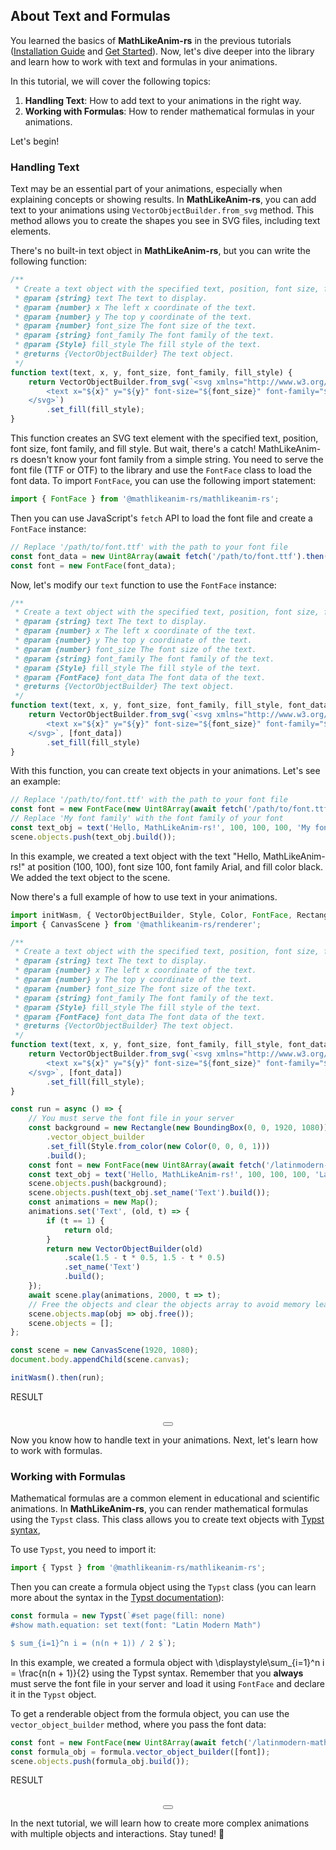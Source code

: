 ## About Text and Formulas

<link rel="stylesheet" href="https://cdn.jsdelivr.net/npm/katex@0.16.21/dist/katex.min.css" integrity="sha384-zh0CIslj+VczCZtlzBcjt5ppRcsAmDnRem7ESsYwWwg3m/OaJ2l4x7YBZl9Kxxib" crossorigin="anonymous">

<!-- Welcome to the **Get Started** tutorial! Here you will learn how to create interactive mathematical animations for the web using the **MathLikeAnim-rs** library. If you haven't installed the library yet, we recommend you to go to the [Installation Guide](./tutorial-Install%20the%20library.html) tutorial to learn how to install the library on your JavaScript project.

In the last guide, we coded the basic structure of a MathLikeAnim-rs project:

```javascript
import initWasm from '@mathlikeanim-rs/mathlikeanim-rs';
import { CanvasScene, SVGScene } from '@mathlikeanim-rs/renderer';

const scene = new CanvasScene(1920, 1080); // or SVGScene(1920, 1080)
document.body.appendChild(scene.canvas); // or scene.svg

initWasm().then((wasm) => {
    ...
});
```

Let's analyze this code:

1. We imported the `initWasm` function from the `@mathlikeanim-rs/mathlikeanim-rs` package. This function initializes the Rust WASM core of the library. We also imported the `CanvasScene` and `SVGScene` classes from the `@mathlikeanim-rs/renderer` package. These classes are used to create an HTML Canvas or SVG scene to render the animations.
```javascript
import initWasm from '@mathlikeanim-rs/mathlikeanim-rs';
import { CanvasScene, SVGScene } from '@mathlikeanim-rs/renderer';
```

2. We created a new scene with the `CanvasScene` or `SVGScene` class. The constructor of these classes receives the width and height of the scene. We appended the scene's canvas or SVG element to the document body.
```javascript
const scene = new CanvasScene(1920, 1080); // or SVGScene(1920, 1080)
document.body.appendChild(scene.canvas); // or scene.svg
```

3. We initialized the WASM core using the `initWasm` function. This function returns a promise that resolves to the WASM core instance. You can start using the library inside the promise's callback.
```javascript
initWasm().then((wasm) => {
    ...
});
```

Now that we have the basic structure of our project, let's create our first animation!

Replace the third step with the following code:

```javascript
const run = async () => {
    // Make a circle object
    const obj = new Circle(
        // Center will be the center of the screen
        // Resolution is 1920x1080
        // We calculate bottom right corner by adding 1920 to the left-most x and 1080 to the top-most y
        // Then we do (topLeft + bottomRight) / 2 to get the center
        // ((0, 0) + (1920, 1080)) / 2 = (960, 540)
        new Point2D(960, 540),
        // Radius of 500
        500,
    )
            // Render the object to a VectorObjectBuilder with many operations
            .vector_object_builder()
            // Set the fill color to red with 50% opacity
            .set_fill(Style.from_color(new Color(255, 0, 0, 0.5)))
            // Set the stroke color to red with 100% opacity
            .set_stroke(Style.from_color(new Color(255, 0, 0, 1)))
            // Set the stroke width to 0.05
            .set_stroke_width(0.05)
            // Set the name of the object to 'Circle'
            .set_name('Circle')
            // Build the object, this will run Rust WASM code in the background
            // and return a VectorObject instance, which is the finished object,
            // ready to add to the scene.
            .build();
    // Add a black background
    scene.objects.push(new Rectangle(new BoundingBox(
        // Top left corner
        0, 0,
        // Width and height
        1920, 1080
    )).vector_object_builder
        // Set the fill color to black
        .set_fill(Style.from_color(new Color(0, 0, 0, 1)))
        // Build the object, this will run Rust WASM code in the background
        // and return a VectorObject instance, which is the finished object,
        // ready to add to the scene.
        .build());
    // Add the VectorObject associated with the Circle to the scene
    scene.objects.push(obj);
    // Create a map of animations
    const animations = new Map();
    // Add an animation to the map. This animation will be for the object we named 'Circle'.
    animations.set('Circle', (old, t) => {
        if (t == 1) {
            return old;
        }
        // IntegerLerp is like lerp, but it has an index (floor of the lerp) and a remainder (fractional part of the lerp)
        // With lerp being from 0 to 1, index is 0 and remainder goes from 0 to 1 until the lerp is 1.
        // With lerp being from 1 to 2, index is 1 and remainder goes from 0 to 1 until the lerp is 2.
        // This is useful for animations that have multiple steps. In this case, we have 2 steps: 0 to 1 and 1 to 2.
        const drawPathT = new IntegerLerp(0, 2, t);
        // Return a new VectorObjectBuilder initially with the same object as the old one
        return new VectorObjectBuilder(old)
            // If we're in the first step, we want to draw the stroke of the circle.
            // This mathematically means that if we're at a time alpha (proportion from 0 to 1), we want to draw the stroke from the very start, proportion 0, to the current alpha.
            // If we're in the second step, the stroke is already drawn, so we want to draw the fill of the circle.
            // For that, we take the full path (from 0 to 1).
            .become_partial(0, drawPathT.index === 0 ? drawPathT.remainder : 1)
            // We want to make the fill fully transparent in the first step, because we're only drawing the stroke,
            // and fade in the second step. In the first step, we set fade factor to 1 (fully transparent), and in the second step, we set it to 1 - remainder (fully opaque). That goes from 1 to 0, so it fades in (0 means fully opaque).
            .fade_fill(drawPathT.index === 0 ? 1 : 1 - drawPathT.remainder)
            // Build the object, this will run Rust WASM code in the background
            .build();
    });
    // Await the play function, which will play the animations in the scene for 2000 milliseconds (2 seconds).
    await scene.play(animations, 2000, t => t);
    scene.objects.map(obj => obj.free());
    scene.objects = [];
};

init().then(run);
```

<script type="importmap">
    {
        "imports": {
            "@mathlikeanim-rs/renderer": "./node_modules/@mathlikeanim-rs/renderer/dist/index.js",
            "./node_modules/@mathlikeanim-rs/renderer/dist/canvas-scene": "./node_modules/@mathlikeanim-rs/renderer/dist/canvas-scene.js",
            "./node_modules/@mathlikeanim-rs/renderer/dist/scene": "./node_modules/@mathlikeanim-rs/renderer/dist/scene.js",
            "./node_modules/@mathlikeanim-rs/renderer/dist/svg-scene": "./node_modules/@mathlikeanim-rs/renderer/dist/svg-scene.js",
            "@mathlikeanim-rs/mathlikeanim-rs": "./node_modules/@mathlikeanim-rs/mathlikeanim-rs/index.js",
            "@mathlikeanim-rs/mathlikeanim-rs/": "./node_modules/@mathlikeanim-rs/mathlikeanim-rs/"
        }
    }
</script>

<div class="pre-div">
    <div class="pre-top-bar-container">
        <div class="code-lang-name-container">
            <div class="code-lang-name">RESULT</div>
        </div>
    </div>
    <div style="margin-top: 2rem;">
        <div style="display: flex; justify-content: center;">
            <canvas id="canvas" width="1920" height="1080"></canvas>
        </div>
        <div style="display: flex; justify-content: center;">
            <button class="icon-button" id="run-button"></button>
        </div>
    </div>
</div>

<script type="module">
    import initWasm from '@mathlikeanim-rs/mathlikeanim-rs';
    import { CanvasScene, SVGScene } from '@mathlikeanim-rs/renderer';
    import { Circle, Point2D, Style, Color, Rectangle, BoundingBox, VectorObjectBuilder, IntegerLerp } from '@mathlikeanim-rs/mathlikeanim-rs';

    const run = async () => {
        button.disabled = true;
        const obj = new Circle(new Point2D(960, 540), 500)
            .vector_object_builder()
            .set_fill(Style.from_color(new Color(255, 0, 0, 0.5)))
            .set_stroke(Style.from_color(new Color(255, 0, 0, 1)))
            .set_stroke_width(0.05)
            .set_name('Circle')
            .build();
        scene.objects.push(new Rectangle(new BoundingBox(0, 0, 1920, 1080))
            .vector_object_builder
            .set_fill(Style.from_color(new Color(0, 0, 0, 1)))
            .build());
        scene.objects.push(obj);
        const animations = new Map();
        animations.set('Circle', (old, t) => {
            if (t == 1) {
                return old;
            }
            const drawPathT = new IntegerLerp(0, 2, t);
            return new VectorObjectBuilder(old)
                .become_partial(0, drawPathT.index === 0 ? drawPathT.remainder : 1)
                .fade_fill(drawPathT.index === 0 ? 1 : 1 - drawPathT.remainder)
                .build();
        });
        await scene.play(animations, 2000, t => t);
        scene.objects.map(obj => obj.free());
        scene.objects = [];
        button.disabled = false;
    };

    const scene = new CanvasScene(1920, 1080);
    const button = document.getElementById('run-button');
    const svgContent = await fetch('./assets/play.svg').then(res => res.text());
    button.innerHTML = svgContent;
    button.addEventListener('click', run);
    const canvas = document.getElementById('canvas');
    scene.canvas = canvas;
    scene.context = canvas.getContext('2d');
    canvas.style.width = '80%';
    canvas.style.height = 'auto';
    initWasm().then(() => run());
</script>

In this code, we created a circle object with a radius of 500 pixels and a center at the center of the screen. Then, to get a renderable object, we used the `vector_object_builder` getter to get a `VectorObjectBuilder` instance. This class allows us to apply operations to the object, like setting the fill and stroke colors, the stroke width, and the name of the object. After applying the operations, we called the `build` method to get a `VectorObject` instance, which is the finished object ready to add to the scene.

We also added a black background to the scene using a rectangle object. We set the fill color to black and added it to the scene.

Next, we created a map of animations. This map will contain the animations for the objects in the scene. We added an animation for the circle object. This animation will change the fill color of the circle from fully transparent to fully opaque in 2 seconds.

Finally, we called the `play` method on the scene object to play the animations. This method receives the map of animations, the duration of the animations in milliseconds, and a timing function. The timing function is used to control the speed of the animations. In this case, we used a linear timing function that goes from 0 to 1.

After playing the animations, we freed the objects in the scene and cleared the objects array. This is **so important** because the objects are stored in the WASM memory, and if we don't free them, we will have a memory leak.

Now you can click the play button to see the animation in action!

Congratulations! You have created your first animation with the MathLikeAnim-rs project! 🎉

In the next tutorial, we will learn how to create more complex animations with multiple objects and interactions. Stay tuned! -->

You learned the basics of **MathLikeAnim-rs** in the previous tutorials ([Installation Guide](./tutorial-Install%20the%20library.html) and [Get Started](./tutorial-Get%20started.html)). Now, let's dive deeper into the library and learn how to work with text and formulas in your animations.

In this tutorial, we will cover the following topics:

1. **Handling Text**: How to add text to your animations in the right way.
2. **Working with Formulas**: How to render mathematical formulas in your animations.

Let's begin!

### Handling Text
Text may be an essential part of your animations, especially when explaining concepts or showing results. In **MathLikeAnim-rs**, you can add text to your animations using `VectorObjectBuilder.from_svg` method. This method allows you to create the shapes you see in SVG files, including text elements.

There's no built-in text object in **MathLikeAnim-rs**, but you can write the following function:

```javascript
/**
 * Create a text object with the specified text, position, font size, font family, and fill style.
 * @param {string} text The text to display.
 * @param {number} x The left x coordinate of the text.
 * @param {number} y The top y coordinate of the text.
 * @param {number} font_size The font size of the text.
 * @param {string} font_family The font family of the text.
 * @param {Style} fill_style The fill style of the text.
 * @returns {VectorObjectBuilder} The text object.
 */
function text(text, x, y, font_size, font_family, fill_style) {
    return VectorObjectBuilder.from_svg(`<svg xmlns="http://www.w3.org/2000/svg">
        <text x="${x}" y="${y}" font-size="${font_size}" font-family="${font_family}">${text}</text>
    </svg>`)
        .set_fill(fill_style);
}
```

This function creates an SVG text element with the specified text, position, font size, font family, and fill style. But wait, there's a catch! MathLikeAnim-rs doesn't know your font family from a simple string. You need to serve the font file (TTF or OTF) to the library and use the `FontFace` class to load the font data. To import `FontFace`, you can use the following import statement:

```javascript
import { FontFace } from '@mathlikeanim-rs/mathlikeanim-rs';
```

Then you can use JavaScript's `fetch` API to load the font file and create a `FontFace` instance:

```javascript
// Replace '/path/to/font.ttf' with the path to your font file
const font_data = new Uint8Array(await fetch('/path/to/font.ttf').then(res => res.arrayBuffer()));
const font = new FontFace(font_data);
```

Now, let's modify our `text` function to use the `FontFace` instance:

```javascript
/**
 * Create a text object with the specified text, position, font size, font family, and fill style.
 * @param {string} text The text to display.
 * @param {number} x The left x coordinate of the text.
 * @param {number} y The top y coordinate of the text.
 * @param {number} font_size The font size of the text.
 * @param {string} font_family The font family of the text.
 * @param {Style} fill_style The fill style of the text.
 * @param {FontFace} font_data The font data of the text.
 * @returns {VectorObjectBuilder} The text object.
 */
function text(text, x, y, font_size, font_family, fill_style, font_data) {
    return VectorObjectBuilder.from_svg(`<svg xmlns="http://www.w3.org/2000/svg">
        <text x="${x}" y="${y}" font-size="${font_size}" font-family="${font_family}">${text}</text>
    </svg>`, [font_data])
        .set_fill(fill_style)
}
```

With this function, you can create text objects in your animations. Let's see an example:

```javascript
// Replace '/path/to/font.ttf' with the path to your font file
const font = new FontFace(new Uint8Array(await fetch('/path/to/font.ttf').then(res => res.arrayBuffer())));
// Replace 'My font family' with the font family of your font
const text_obj = text('Hello, MathLikeAnim-rs!', 100, 100, 100, 'My font family', Style.from_color(new Color(0, 0, 0, 1)), font);
scene.objects.push(text_obj.build());
```

In this example, we created a text object with the text "Hello, MathLikeAnim-rs!" at position (100, 100), font size 100, font family Arial, and fill color black. We added the text object to the scene.

Now there's a full example of how to use text in your animations.

```javascript
import initWasm, { VectorObjectBuilder, Style, Color, FontFace, Rectangle, BoundingBox } from '@mathlikeanim-rs/mathlikeanim-rs';
import { CanvasScene } from '@mathlikeanim-rs/renderer';

/**
 * Create a text object with the specified text, position, font size, font family, and fill style.
 * @param {string} text The text to display.
 * @param {number} x The left x coordinate of the text.
 * @param {number} y The top y coordinate of the text.
 * @param {number} font_size The font size of the text.
 * @param {string} font_family The font family of the text.
 * @param {Style} fill_style The fill style of the text.
 * @param {FontFace} font_data The font data of the text.
 * @returns {VectorObjectBuilder} The text object.
 */
function text(text, x, y, font_size, font_family, fill_style, font_data) {
    return VectorObjectBuilder.from_svg(`<svg xmlns="http://www.w3.org/2000/svg">
        <text x="${x}" y="${y}" font-size="${font_size}" font-family="${font_family}">${text}</text>
    </svg>`, [font_data])
        .set_fill(fill_style);
}

const run = async () => {
    // You must serve the font file in your server
    const background = new Rectangle(new BoundingBox(0, 0, 1920, 1080))
        .vector_object_builder
        .set_fill(Style.from_color(new Color(0, 0, 0, 1)))
        .build();
    const font = new FontFace(new Uint8Array(await fetch('/latinmodern-math.otf').then(res => res.arrayBuffer())));
    const text_obj = text('Hello, MathLikeAnim-rs!', 100, 100, 100, 'Latin Modern Math', Style.from_color(new Color(0, 0, 0, 1)), font);
    scene.objects.push(background);
    scene.objects.push(text_obj.set_name('Text').build());
    const animations = new Map();
    animations.set('Text', (old, t) => {
        if (t == 1) {
            return old;
        }
        return new VectorObjectBuilder(old)
            .scale(1.5 - t * 0.5, 1.5 - t * 0.5)
            .set_name('Text')
            .build();
    });
    await scene.play(animations, 2000, t => t);
    // Free the objects and clear the objects array to avoid memory leaks
    scene.objects.map(obj => obj.free());
    scene.objects = [];
};

const scene = new CanvasScene(1920, 1080);
document.body.appendChild(scene.canvas);

initWasm().then(run);
```

<script type="importmap">
    {
        "imports": {
            "@mathlikeanim-rs/renderer": "./node_modules/@mathlikeanim-rs/renderer/dist/index.js",
            "./node_modules/@mathlikeanim-rs/renderer/dist/svg-scene": "./node_modules/@mathlikeanim-rs/renderer/dist/svg-scene.js",
            "./node_modules/@mathlikeanim-rs/renderer/dist/canvas-scene": "./node_modules/@mathlikeanim-rs/renderer/dist/canvas-scene.js",
            "./node_modules/@mathlikeanim-rs/renderer/dist/scene": "./node_modules/@mathlikeanim-rs/renderer/dist/scene.js",
            "@mathlikeanim-rs/mathlikeanim-rs": "./node_modules/@mathlikeanim-rs/mathlikeanim-rs/index.js",
            "@mathlikeanim-rs/mathlikeanim-rs/": "./node_modules/@mathlikeanim-rs/mathlikeanim-rs/",
            "katex": "https://cdn.jsdelivr.net/npm/katex@0.16.21/dist/katex.mjs"
        }
    }
</script>

<div class="pre-div">
    <div class="pre-top-bar-container">
        <div class="code-lang-name-container">
            <div class="code-lang-name">RESULT</div>
        </div>
    </div>
    <div style="margin-top: 2rem;">
        <div style="display: flex; justify-content: center;">
            <canvas id="canvas" width="1920" height="1080"></canvas>
        </div>
        <div style="display: flex; justify-content: center;">
            <button class="icon-button" id="run-button"></button>
        </div>
    </div>
</div>

Now you know how to handle text in your animations. Next, let's learn how to work with formulas.

### Working with Formulas
Mathematical formulas are a common element in educational and scientific animations. In **MathLikeAnim-rs**, you can render mathematical formulas using the `Typst` class. This class allows you to create text objects with [Typst syntax](https://typst.app/docs/), 

To use `Typst`, you need to import it:

```javascript
import { Typst } from '@mathlikeanim-rs/mathlikeanim-rs';
```

Then you can create a formula object using the `Typst` class (you can learn more about the syntax in the [Typst documentation](https://typst.app/docs/)):

```javascript
const formula = new Typst(`#set page(fill: none)
#show math.equation: set text(font: "Latin Modern Math")

$ sum_{i=1}^n i = (n(n + 1)) / 2 $`);
```

In this example, we created a formula object with <span class="katex">\displaystyle\sum_{i=1}^n i = \frac{n(n + 1)}{2}</span> using the Typst syntax. Remember that you **always** must serve the font file in your server and load it using `FontFace` and declare it in the `Typst` object.

To get a renderable object from the formula object, you can use the `vector_object_builder` method, where you pass the font data:

```javascript
const font = new FontFace(new Uint8Array(await fetch('/latinmodern-math.otf').then(res => res.arrayBuffer())));
const formula_obj = formula.vector_object_builder([font]);
scene.objects.push(formula_obj.build());
```

<div class="pre-div">
    <div class="pre-top-bar-container">
        <div class="code-lang-name-container">
            <div class="code-lang-name">RESULT</div>
        </div>
    </div>
    <div style="margin-top: 2rem;">
        <div style="display: flex; justify-content: center;">
            <canvas id="canvas-2" width="1920" height="1080"></canvas>
        </div>
        <div style="display: flex; justify-content: center;">
            <button class="icon-button" id="run-button-2"></button>
        </div>
    </div>
</div>

<script type="module">
    import initWasm, { VectorObjectBuilder, Style, Color, Rectangle, BoundingBox, Typst, FontFace, Point2D } from '@mathlikeanim-rs/mathlikeanim-rs';
    import { CanvasScene } from '@mathlikeanim-rs/renderer';
    import katex from "katex";

    /**
     * Create a text object with the specified text, position, font size, font family, and fill style.
     * @param {string} text The text to display.
     * @param {number} x The left x coordinate of the text.
     * @param {number} y The top y coordinate of the text.
     * @param {number} font_size The font size of the text.
     * @param {string} font_family The font family of the text.
     * @param {Style} fill_style The fill style of the text.
     * @param {FontFace} font_data The font data of the text.
     * @returns {VectorObjectBuilder} The text object.
     */
    function text(text, x, y, font_size, font_family, fill_style, font_data) {
        return VectorObjectBuilder.from_svg(`<svg xmlns="http://www.w3.org/2000/svg">
            <text x="${x}" y="${y}" font-size="${font_size}" font-family="${font_family}">${text}</text>
        </svg>`, [font_data])
            .set_fill(fill_style);
    }

    const fontFace = new Uint8Array(await fetch('/latinmodern-math.otf').then(res => res.arrayBuffer()))

    const run = async () => {
        button.disabled = true;
        const background = new Rectangle(new BoundingBox(0, 0, 1920, 1080))
            .vector_object_builder
            .set_fill(Style.from_color(new Color(0, 0, 0, 1)))
            .build();
        const font = new FontFace(fontFace);
        const text_obj = text('Hello, MathLikeAnim-rs!', 100, 100, 100, 'Latin Modern Math', Style.from_color(new Color(255, 255, 255, 1)), font);
        scene.objects.push(background);
        scene.objects.push(text_obj.set_name('Text').build());
        const animations = new Map();
        animations.set('Text', (old, t) => {
            if (t == 1) {
                return old;
            }
            return new VectorObjectBuilder(old)
                .scale(1.5 - t * 0.5, 1.5 - t * 0.5)
                .set_name('Text')
                .build();
        });
        await scene.play(animations, 2000, t => t);
        scene.objects.map(obj => obj.free());
        scene.objects = [];
        button.disabled = false;
    };

    const scene = new CanvasScene(1920, 1080);
    const button = document.getElementById('run-button');
    const svgContent = await fetch('./assets/play.svg').then(res => res.text());
    button.innerHTML = svgContent;
    button.addEventListener('click', run);
    const canvas = document.getElementById('canvas');
    scene.canvas = canvas;
    scene.context = canvas.getContext('2d');
    canvas.style.width = '80%';
    canvas.style.height = 'auto';

    const run2 = async () => {
        const background = new Rectangle(new BoundingBox(0, 0, 1920, 1080))
            .vector_object_builder
            .set_fill(Style.from_color(new Color(127, 127, 127, 1)))
            .build();
        const formula = new Typst(`#set page(fill: none)
#show math.equation: set text(font: "Latin Modern Math")

$ sum_(i=1)^n i = (n(n + 1)) / 2 $`);
        const font = new FontFace(fontFace);
        const formula_obj = formula.vector_object_builder([font]);
        scene2.objects.push(background);
        scene2.objects.push(formula_obj.scale_to_width(960).move_to(new Point2D(960, 540)).build());
        scene2.render();
        scene2.objects.map(obj => obj.free());
        scene2.objects = [];
    };

    const scene2 = new CanvasScene(1920, 1080);
    const button2 = document.getElementById('run-button-2');
    const canvas2 = document.getElementById('canvas-2');
    scene2.canvas = canvas2;
    scene2.context = canvas2.getContext('2d');
    canvas2.style.width = '80%';
    canvas2.style.height = 'auto';
    button2.innerHTML = svgContent;
    button2.addEventListener('click', run2);

    initWasm().then(() => {
        run();
        run2();
    });
    const katexEls = document.querySelectorAll('.katex');
    katexEls.forEach((element) => {
        element.outerHTML = katex.renderToString(element.innerHTML, { throwOnError: false });
    });
</script>

In the next tutorial, we will learn how to create more complex animations with multiple objects and interactions. Stay tuned! 👀